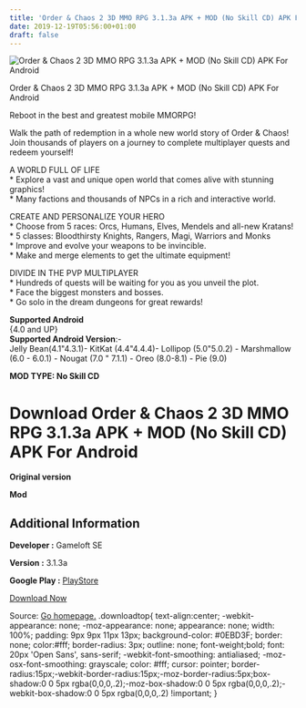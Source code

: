 ```yaml
---
title: 'Order & Chaos 2 3D MMO RPG 3.1.3a APK + MOD (No Skill CD) APK For Android'
date: 2019-12-19T05:56:00+01:00
draft: false
---
```


![Order & Chaos 2 3D MMO RPG 3.1.3a APK + MOD (No Skill CD) APK For Android](https://i0.wp.com/apkhome.net/wp-content/uploads/2019/11/Order-Chaos-2-3D-MMO-RPG.png "Order & Chaos 2 3D MMO RPG 3.1.3a APK + MOD (No Skill CD) APK For Android")

  

Order & Chaos 2 3D MMO RPG 3.1.3a APK + MOD (No Skill CD) APK For Android

Reboot in the best and greatest mobile MMORPG!

Walk the path of redemption in a whole new world story of Order & Chaos! Join thousands of players on a journey to complete multiplayer quests and redeem yourself!

A WORLD FULL OF LIFE  
\* Explore a vast and unique open world that comes alive with stunning graphics!  
\* Many factions and thousands of NPCs in a rich and interactive world.

CREATE AND PERSONALIZE YOUR HERO  
\* Choose from 5 races: Orcs, Humans, Elves, Mendels and all-new Kratans!  
\* 5 classes: Bloodthirsty Knights, Rangers, Magi, Warriors and Monks  
\* Improve and evolve your weapons to be invincible.  
\* Make and merge elements to get the ultimate equipment!

DIVIDE IN THE PVP MULTIPLAYER  
\* Hundreds of quests will be waiting for you as you unveil the plot.  
\* Face the biggest monsters and bosses.  
\* Go solo in the dream dungeons for great rewards!

**Supported Android**  
{4.0 and UP}  
**Supported Android Version**:-  
Jelly Bean(4.1"4.3.1)- KitKat (4.4"4.4.4)- Lollipop (5.0"5.0.2) - Marshmallow (6.0 - 6.0.1) - Nougat (7.0 " 7.1.1) - Oreo (8.0-8.1) - Pie (9.0)

**MOD TYPE: No Skill CD**

Download Order & Chaos 2 3D MMO RPG 3.1.3a APK + MOD (No Skill CD) APK For Android
==================================================================================

**Original version**

**Mod**

Additional Information
----------------------

**Developer :** Gameloft SE

**Version :** 3.1.3a

**Google Play :** [PlayStore](https://play.google.com/store/apps/details?id=com.gameloft.android.ANMP.GloftO2HM)

  

[Download Now](https://store4app.co/post/order-amp-chaos-2-3d-mmo-rpg-3-1-3a-apk-mod-no-skill-cd-apk-for-android_1574434167)

  
Source: [Go homepage.](https://store4app.co/post/order-amp-chaos-2-3d-mmo-rpg-3-1-3a-apk-mod-no-skill-cd-apk-for-android_1574434167) .downloadtop{ text-align:center; -webkit-appearance: none; -moz-appearance: none; appearance: none; width: 100%; padding: 9px 9px 11px 13px; background-color: #0EBD3F; border: none; color:#fff; border-radius: 3px; outline: none; font-weight;bold; font: 20px 'Open Sans', sans-serif; -webkit-font-smoothing: antialiased; -moz-osx-font-smoothing: grayscale; color: #fff; cursor: pointer; border-radius:15px;-webkit-border-radius:15px;-moz-border-radius:5px;box-shadow:0 0 5px rgba(0,0,0,.2);-moz-box-shadow:0 0 5px rgba(0,0,0,.2);-webkit-box-shadow:0 0 5px rgba(0,0,0,.2) !important; }